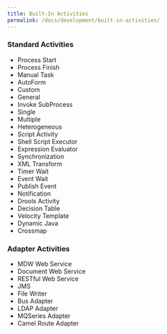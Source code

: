 ```yaml
---
title: Built-In Activities
permalink: /docs/development/built-in-activities/
---
```


### Standard Activities
 - Process Start
 - Process Finish
 - Manual Task
 - AutoForm
 - Custom
 - General
 - Invoke SubProcess
 - Single
 - Multiple
 - Heterogeneous
 - Script Activity
 - Shell Script Executor
 - Expression Evaluator
 - Synchronization
 - XML Transform
 - Timer Wait
 - Event Wait
 - Publish Event
 - Notification
 - Drools Activity
 - Decision Table
 - Velocity Template
 - Dynamic Java
 - Crossmap

### Adapter Activities
 - MDW Web Service
 - Document Web Service
 - RESTful Web Service
 - JMS
 - File Writer
 - Bus Adapter
 - LDAP Adapter
 - MQSeries Adapter
 - Camel Route Adapter

